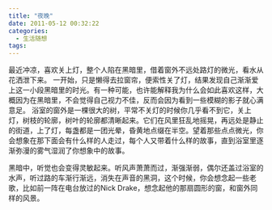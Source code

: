 ```yaml
---
title: "夜晚"
date: 2011-05-12 00:32:22
categories:
  - 生活随想
tags:
---
```


最近冲凉，喜欢关上灯，整个人陷在黑暗里，借着窗外不远处路灯的微光，看水从花洒泄下来。 一开始，只是懒得去拉窗帘，便索性关了灯，结果发现自己渐渐爱上这一小段黑暗里的时光。有一种可能，也许能解释我为什么会如此喜欢这样，大概因为在黑暗里，不会觉得自己视力不佳，反而会因为看到一些模糊的影子就心满意足。 浴室的窗外是一棵很大的树，平常不关灯的时候你几乎看不到它，关上灯，树枝的轮廓，树叶的轮廓都清晰起来。它们在风里狂乱地摇晃，再远处是静止的街道，上了灯，每盏都是一团光晕，昏黄地点缀在半空。望着那些点点微光，你会想象在那下面会有什么样的人走过，每个人又带着什么样的故事，直到浴室里逐渐弥漫的雾气湿润了你想象中的故事。 

黑暗中，听觉也会变得灵敏起来。听风声萧萧而过，渐强渐弱，偶尔还盖过浴室的水声，听过路的车渐行渐远，消失在声音的黑洞，这个时候，你会想念起一些老歌，比如前一阵在电台放过的Nick Drake，想念起他的那扇圆形的窗，和窗外同样的风景。